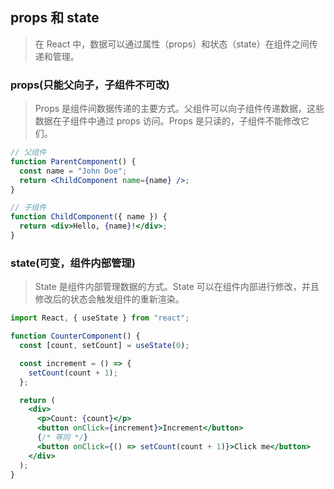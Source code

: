 ## props 和 state

> 在 React 中，数据可以通过属性（props）和状态（state）在组件之间传递和管理。

### props(只能父向子，子组件不可改)

> Props 是组件间数据传递的主要方式。父组件可以向子组件传递数据，这些数据在子组件中通过 props 访问。Props 是只读的，子组件不能修改它们。

```jsx
// 父组件
function ParentComponent() {
  const name = "John Doe";
  return <ChildComponent name={name} />;
}

// 子组件
function ChildComponent({ name }) {
  return <div>Hello, {name}!</div>;
}
```

### state(可变，组件内部管理)

> State 是组件内部管理数据的方式。State 可以在组件内部进行修改，并且修改后的状态会触发组件的重新渲染。

```jsx
import React, { useState } from "react";

function CounterComponent() {
  const [count, setCount] = useState(0);

  const increment = () => {
    setCount(count + 1);
  };

  return (
    <div>
      <p>Count: {count}</p>
      <button onClick={increment}>Increment</button>
      {/* 等同 */}
      <button onClick={() => setCount(count + 1)}>Click me</button>
    </div>
  );
}
```
